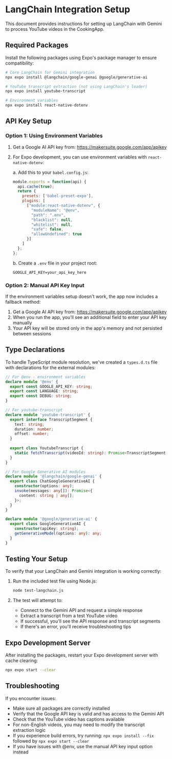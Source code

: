 # LangChain Integration Setup

This document provides instructions for setting up LangChain with Gemini to process YouTube videos in the CookingApp.

## Required Packages

Install the following packages using Expo's package manager to ensure compatibility:

```bash
# Core LangChain for Gemini integration
npx expo install @langchain/google-genai @google/generative-ai

# YouTube transcript extraction (not using LangChain's loader)
npx expo install youtube-transcript

# Environment variables
npx expo install react-native-dotenv
```

## API Key Setup

### Option 1: Using Environment Variables

1. Get a Google AI API key from: https://makersuite.google.com/app/apikey

2. For Expo development, you can use environment variables with `react-native-dotenv`:

   a. Add this to your `babel.config.js`:
   ```javascript
   module.exports = function(api) {
     api.cache(true);
     return {
       presets: ['babel-preset-expo'],
       plugins: [
         ["module:react-native-dotenv", {
           "moduleName": "@env",
           "path": ".env",
           "blacklist": null,
           "whitelist": null,
           "safe": false,
           "allowUndefined": true
         }]
       ]
     };
   };
   ```

   b. Create a `.env` file in your project root:
   ```
   GOOGLE_API_KEY=your_api_key_here
   ```

### Option 2: Manual API Key Input

If the environment variables setup doesn't work, the app now includes a fallback method:

1. Get a Google AI API key from: https://makersuite.google.com/app/apikey
2. When you run the app, you'll see an additional field to enter your API key manually
3. Your API key will be stored only in the app's memory and not persisted between sessions

## Type Declarations

To handle TypeScript module resolution, we've created a `types.d.ts` file with declarations for the external modules:

```typescript
// For @env - environment variables
declare module '@env' {
  export const GOOGLE_API_KEY: string;
  export const LANGUAGE: string;
  export const DEBUG: string;
}

// For youtube-transcript
declare module 'youtube-transcript' {
  export interface TranscriptSegment {
    text: string;
    duration: number;
    offset: number;
  }
  
  export class YoutubeTranscript {
    static fetchTranscript(videoId: string): Promise<TranscriptSegment[]>;
  }
}

// For Google Generative AI modules
declare module '@langchain/google-genai' {
  export class ChatGoogleGenerativeAI {
    constructor(options: any);
    invoke(messages: any[]): Promise<{
      content: string | any[];
    }>;
  }
}

declare module '@google/generative-ai' {
  export class GoogleGenerativeAI {
    constructor(apiKey: string);
    getGenerativeModel(options: any): any;
  }
}
```

## Testing Your Setup

To verify that your LangChain and Gemini integration is working correctly:

1. Run the included test file using Node.js:
   ```bash
   node test-langchain.js
   ```

2. The test will attempt to:
   - Connect to the Gemini API and request a simple response
   - Extract a transcript from a test YouTube video
   - If successful, you'll see the API response and transcript segments
   - If there's an error, you'll receive troubleshooting tips

## Expo Development Server

After installing the packages, restart your Expo development server with cache clearing:

```bash
npx expo start --clear
```

## Troubleshooting

If you encounter issues:

- Make sure all packages are correctly installed
- Verify that the Google API key is valid and has access to the Gemini API
- Check that the YouTube video has captions available
- For non-English videos, you may need to modify the transcript extraction logic
- If you experience build errors, try running: `npx expo install --fix` followed by `npx expo start --clear`
- If you have issues with @env, use the manual API key input option instead 